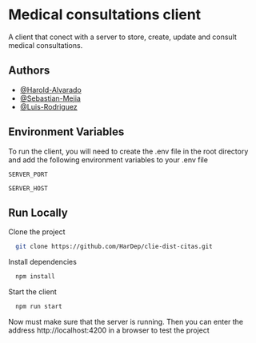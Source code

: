 
# Medical consultations client

A client that conect with a server to store, create, update and consult medical consultations.


## Authors

- [@Harold-Alvarado](https://github.com/HarDep)
- [@Sebastian-Mejia](https://github.com/Sebasmejia123)
- [@Luis-Rodriguez](https://github.com/luismiguel44)


## Environment Variables

To run the client, you will need to create the .env file in the root directory and add the following environment variables to your .env file

`SERVER_PORT`

`SERVER_HOST`


## Run Locally

Clone the project

```bash
  git clone https://github.com/HarDep/clie-dist-citas.git
```

Install dependencies

```bash
  npm install
```

Start the client

```bash
  npm run start
```

Now must make sure that the server is running. Then you can enter the address http://localhost:4200 in a browser to test the project